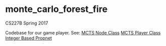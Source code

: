 # monte_carlo_forest_fire
CS227B 
Spring 2017

Codebase for our game player. See: 
[MCTS Node Class](https://github.com/amilich/monte_carlo_forest_fire/blob/cca5852dab06916282b39826040db51c1f422786/ggp-code-base/src/main/java/ThreadedGraphNode.java)
[MCTS Player Class](https://github.com/amilich/monte_carlo_forest_fire/blob/84646a18cd3f2bb64a35be35e95efacf9bba4f4d/ggp-code-base/src/main/java/MCTSGraphPlayer.java)
[Integer Based Propnet](https://github.com/amilich/monte_carlo_forest_fire/blob/84646a18cd3f2bb64a35be35e95efacf9bba4f4d/ggp-code-base/src/main/java/org/ggp/base/util/statemachine/implementation/propnet/IntPropNet.java)
